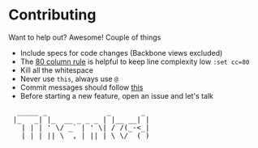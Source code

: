 Contributing
======================

Want to help out? Awesome! Couple of things

* Include specs for code changes (Backbone views excluded)
* The [80 column rule](http://programmers.stackexchange.com/questions/148677/why-is-80-characters-the-standard-limit-for-code-width) is helpful to keep line complexity low `:set cc=80`
* Kill all the whitespace
* Never use `this`, always use `@`
* Commit messages should follow [this](http://tbaggery.com/2008/04/19/a-note-about-git-commit-messages.html)
* Before starting a new feature, open an issue and let's talk


<pre>
  _____ _              _       _
 |_   _| |_  __ _ _ _ | |__ __| |
   | | | ' \/ _` | ' \| / /(_-<_|
   |_| |_||_\__,_|_||_|_\_\/__(_)
</pre>
